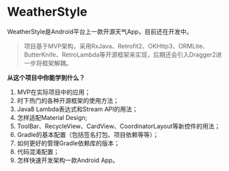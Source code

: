 # WeatherStyle


WeatherStyle是Android平台上一款开源天气App，目前还在开发中。

> 项目基于MVP架构，采用RxJava、Retrofit2、OKHttp3、ORMLite、ButterKnife、RetroLambda等开源框架来实现，后期还会引入Dragger2进一步将框架解耦。

**从这个项目中你能学到什么？**

1. MVP在实际项目中的应用；
2. 时下热门的各种开源框架的使用方法；
3. Java8 Lambda表达式和Stream API的用法；
4. 怎样适配Material Design;
5. ToolBar、RecycleView、CardView、CoordinatorLayout等新控件的用法；
6. Gradle的基本配置（包括签名打包、项目依赖等等）；
7. 如何更好的管理Gradle依赖库的版本；
8. 代码混淆配置；
9. 怎样快速开发架构一款Android App。

